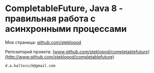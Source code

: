 # CompletableFuture, Java 8 - правильная работа с асинхронными процессами

Моя страница: [github.com/steklopod](http://www.github.com/steklopod)

Репозиторий проекта: [www.github.com/steklopod/completablefuture](http://www.github.com/steklopod/completablefuture)

 `d.a.kaltovich@gmail.com`
